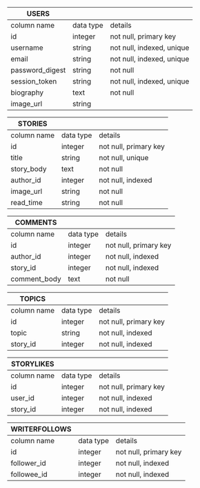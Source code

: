 | USERS           |           |                           |
|-----------------|-----------|---------------------------|
| column name     | data type | details                   |
| id              | integer   | not null, primary key     |
| username        | string    | not null, indexed, unique |
| email           | string    | not null, indexed, unique |
| password_digest | string    | not null                  |
| session_token   | string    | not null, indexed, unique |
| biography       | text      | not null                  |
| image_url       | string    |                           |


| STORIES     |           |                       |
|-------------|-----------|-----------------------|
| column name | data type | details               |
| id          | integer   | not null, primary key |
| title       | string    | not null, unique      |
| story_body  | text      | not null              |
| author_id   | integer   | not null, indexed     |
| image_url   | string    | not null              |
| read_time   | string    | not null              |


| COMMENTS     |           |                       |
|--------------|-----------|-----------------------|
| column name  | data type | details               |
| id           | integer   | not null, primary key |
| author_id    | integer   | not null, indexed     |
| story_id     | integer   | not null, indexed     |
| comment_body | text      | not null              |


| TOPICS     |           |                       |
|--------------|-----------|-----------------------|
| column name  | data type | details               |
| id           | integer   | not null, primary key |
| topic        | string    | not null, indexed     |
| story_id     | integer   | not null, indexed     |


| STORYLIKES  |           |                       |
|-------------|-----------|-----------------------|
| column name | data type | details               |
| id          | integer   | not null, primary key |
| user_id     | integer   | not null, indexed     |
| story_id    | integer   | not null, indexed     |



| WRITERFOLLOWS |           |                       |
|---------------|-----------|-----------------------|
| column name   | data type | details               |
| id            | integer   | not null, primary key |
| follower_id   | integer   | not null, indexed     |
| followee_id   | integer   | not null, indexed     |
